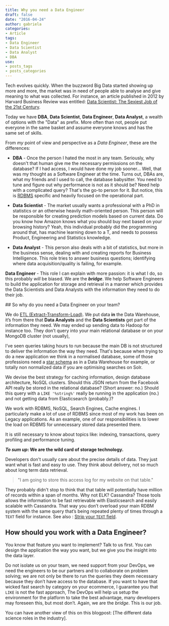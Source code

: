 ```yaml
---
title: Why you need a Data Engineer
draft: false
date: "2016-04-24"
author: gabriela
categories:
- Article
tags:
- Data Engineer
- Data Scientist
- Data Analyst
- DBA
use:
- posts_tags
- posts_categories
---
```


Tech evolves quickly. When the buzzword Big Data started showing up more and more, the market was in need of people able to analyse and give meaning to what was collected. For instance, an article published in 2012 by Harvard Business Review was entitled: [Data Scientist: The Sexiest Job of the 21st Century](https://hbr.org/2012/10/data-scientist-the-sexiest-job-of-the-21st-century/).

Today we have **DBA**, **Data Scientist**, **Data Engineer**, **Data Analyst**, a wealth of options with the "Data" as prefix. More often than not, people put everyone in the same basket and assume everyone knows and has the same set of skills.

From _my_ point of view and perspective as a _Data Engineer_, these are the differences:

* **DBA** - Once the person I hated the most in any team. Seriously, why doesn't that human give me the necessary permissions on the database? If I had access, I would have done my job sooner... Well, that was my thought as a Software Engineer at the time. Turns out, DBAs are, what my friends and I used to call, the database babysitter. You need to tune and figure out why performance is not as it should be? Need help with a complicated query? That's the go-to person for it. But notice, this is [RDBMS](https://en.wikipedia.org/wiki/Relational_database_management_system) specific and heavily focused on the operational part.

* **Data Scientist** - The market usually wants a professional with a PhD in statistics or an otherwise heavily math-oriented person. This person will be responsible for creating prediction models based on current data. Do you know how Amazon knows what you should buy next based on your browsing history? Yeah, this individual probably did the programming around that, has machine learning down to a T, and needs to possess Product, Engineering and Statistics knowledge.

* **Data Analyst** - This person also deals with a bit of statistics, but more in the business sense, dealing with and creating reports for Business Intelligence. This role tries to answer business questions; identifying where data acquisition/quality is failing, for example.

**Data Engineer** - This role I can explain with more passion: it is what I do, so this probably _will_ be biased. We are the **_bridge_**. We help Software Engineers to build the application for storage and retrieval in a manner which provides the Data Scientists and Data Analysts with the information they need to do their job.

## So why do you need a Data Engineer on your team?

We do [ETL (Extract-Transform-Load)](https://en.wikipedia.org/wiki/Extract,_transform,_load). We put data **in** the Data Warehouse, it’s from there that **Data Analysts** and the **Data Scientists** get part of the information they need. We may ended up sending data to Hadoop for instance too. They don’t query into your main relational database or on your MongoDB cluster (not usually),

I’ve seen queries taking hours to run because the main DB is not structured to deliver the information the way they need. That's because when trying to do a new application we think in a normalised database, some of those professions need a [star schema](https://en.wikipedia.org/wiki/Star_schema) as in a Data Warehouse for example, or totally non normalized data if you are optimising searches on Solr.

We devise the best strategy for caching information, design database architecture, NoSQL clusters. Should this JSON return from the Facebook API really be stored in the relational database? (Short answer: no.) Should this query with a `LIKE '%string%'` really be running in the application (no.) and not getting data from Elasticsearch (probably.)?

We work with RDBMS, NoSQL, Search Engines, Cache engines. I particularly make a lot of use of RDBMS since most of my work has been on Legacy applications. As an example, one of our responsibilities is to lower the load on RDBMS for unnecessary stored data presented there.

It is still necessary to know about topics like: indexing, transactions, query profiling and performance tuning.

**_To sum up_: We are the wild card of storage technology.**

Developers don't usually care about the precise details of data. They just want what is fast and easy to use. They think about delivery, not so much about long term data retrieval.

> "I am going to store this access log for my website on that table."

They probably didn't stop to think that that table will potentially have million of records within a span of months. Why not ELK? Cassandra? Those tools allows the information to be fast retrievable with Elasticsearch and easily scalable with Cassandra. That way you don’t overload your main RDBM system with the same query that’s being repeated plenty of times through a `TEXT` field for instance. See also : [Strip your `TEXT` field](http://gabriela.io/blog/2015/04/27/strip-your-text-field/).

## How should you work with a Data Engineer?

You know that feature you want to implement? Talk to us first. You can design the application the way you want, but we give you the insight into the data layer.

Do not isolate us on your team, we need support from your DevOps, we need the engineers to be our partners and to collaborate on problem solving; we are not only be there to run the queries they deem necessary because they don’t have access to the database. If you want to have that wicked fast search by category on your ecommerce, I guarantee you that `LIKE` is not the fast approach, The DevOps will help us setup the environment for the platform to take the best advantage, many developers may foreseen this, but most don’t. Again, we are the _bridge_. This is our job.

You can have another view of this on this blogpost: [The different data science roles in the industry].